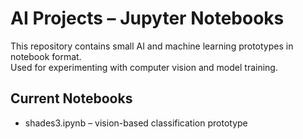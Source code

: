 # AI Projects – Jupyter Notebooks

This repository contains small AI and machine learning prototypes in notebook format.  
Used for experimenting with computer vision and model training.

## Current Notebooks
- shades3.ipynb – vision-based classification prototype
